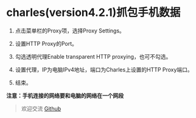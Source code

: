 # charles(version4.2.1)抓包手机数据

1. 点击菜单栏的Proxy项，选择Proxy Settings。

2. 设置HTTP Proxy的Port。

3. 勾选透明代理Enable transparent HTTP proxying，也可不勾选。

4. 设置代理，IP为电脑IPv4地址，端口为Charles上设置的HTTP Proxy端口。

5. 结束。

**注意：手机连接的网络要和电脑的网络在一个网段**

> 欢迎交流 [Github](https://github.com/WarrenHewitt/blog)